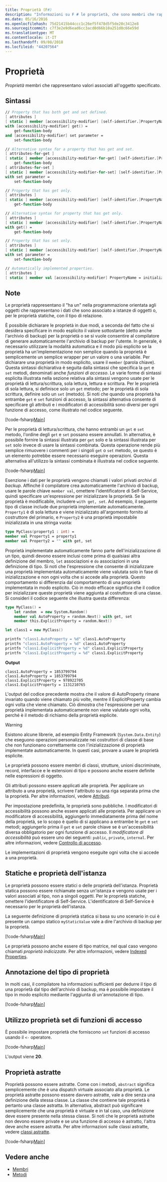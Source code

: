 ```yaml
---
title: Proprietà (F#)
description: "Informazioni su F # le proprietà, che sono membri che rappresentano valori associati all'oggetto specificato."
ms.date: 05/16/2016
ms.openlocfilehash: 75d21415b44ccc1c26ef5f478d5f5de20c3412e8
ms.sourcegitcommit: c7f3e2e9d6ead6cc3acd0d66b10a251d0c66e59d
ms.translationtype: MT
ms.contentlocale: it-IT
ms.lasthandoff: 09/08/2018
ms.locfileid: "44207564"
---
```

# <a name="properties"></a>Proprietà

*Proprietà* membri che rappresentano valori associati all'oggetto specificato.

## <a name="syntax"></a>Sintassi

```fsharp
// Property that has both get and set defined.
[ attributes ]
[ static ] member [accessibility-modifier] [self-identifier.]PropertyName
with [accessibility-modifier] get() =
    get-function-body
and [accessibility-modifier] set parameter =
    set-function-body

// Alternative syntax for a property that has get and set.
[ attributes-for-get ]
[ static ] member [accessibility-modifier-for-get] [self-identifier.]PropertyName =
    get-function-body
[ attributes-for-set ]
[ static ] member [accessibility-modifier-for-set] [self-identifier.]PropertyName
with set parameter =
    set-function-body

// Property that has get only.
[ attributes ]
[ static ] member [accessibility-modifier] [self-identifier.]PropertyName =
    get-function-body

// Alternative syntax for property that has get only.
[ attributes ]
[ static ] member [accessibility-modifier] [self-identifier.]PropertyName
with get() =
    get-function-body

// Property that has set only.
[ attributes ]
[ static ] member [accessibility-modifier] [self-identifier.]PropertyName
with set parameter =
    set-function-body

// Automatically implemented properties.
[ attributes ]
[ static ] member val [accessibility-modifier] PropertyName = initialization-expression [ with get, set ]
```

## <a name="remarks"></a>Note

Le proprietà rappresentano il "ha un" nella programmazione orientata agli oggetti che rappresentano i dati che sono associato a istanze di oggetti o, per le proprietà statiche, con il tipo di relazione.

È possibile dichiarare le proprietà in due modi, a seconda del fatto che si desidera specificare in modo esplicito il valore sottostante (detto anche l'archivio di backup) per la proprietà o se si vuole consentire al compilatore di generare automaticamente l'archivio di backup per l'utente. In generale, è necessario utilizzare la modalità automatica e il modo più esplicito se la proprietà ha un'implementazione non semplice quando la proprietà è semplicemente un semplice wrapper per un valore o una variabile. Per dichiarare una proprietà in modo esplicito, usare il `member` (parola chiave). Questa sintassi dichiarativa è seguita dalla sintassi che specifica la `get` e `set` metodi, denominati anche *funzioni di accesso*. Le varie forme di sintassi esplicita illustrata nella sezione relativa alla sintassi vengono usate per le proprietà di lettura/scrittura, sola lettura, lettura e scrittura. Per le proprietà di sola lettura, si definisce solo un `get` metodo; per le proprietà di sola scrittura, definire solo un `set` (metodo). Si noti che quando una proprietà ha entrambe `get` e `set` funzioni di accesso, la sintassi alternativa consente di specificare gli attributi e i modificatori di accessibilità sono diversi per ogni funzione di accesso, come illustrato nel codice seguente.

[!code-fsharp[Main](../../../../samples/snippets/fsharp/lang-ref-1/snippet3201.fs)]

Per le proprietà di lettura/scrittura, che hanno entrambi un `get` e `set` metodo, l'ordine degli `get` e `set` possano essere annullati. In alternativa, è possibile fornire la sintassi illustrata per `get` solo e la sintassi illustrata per `set` solo invece di usare la sintassi combinata. Questa operazione rende più semplice rimuovere i commenti per i singoli `get` o `set` metodo, se questo è un elemento potrebbe essere necessario eseguire operazioni. Questa alternativa all'utilizzo la sintassi combinata è illustrata nel codice seguente.

[!code-fsharp[Main](../../../../samples/snippets/fsharp/lang-ref-1/snippet3203.fs)]

Esenzione i dati per le proprietà vengono chiamati i valori privati *archivi di backup*. Affinché il compilatore crea automaticamente l'archivio di backup, usare le parole chiave `member val`, omettere l'identificatore di Self-Service, quindi specificare un'espressione per inizializzare la proprietà. Se la proprietà è modificabile, includere `with get, set`. Ad esempio, il seguente tipo di classe include due proprietà implementate automaticamente. `Property1` è di sola lettura e viene inizializzato all'argomento fornito al costruttore del primario, e `Property2` è una proprietà impostabile inizializzata in una stringa vuota:

```fsharp
type MyClass(property1 : int) =
member val Property1 = property1
member val Property2 = "" with get, set
```

Proprietà implementate automaticamente fanno parte dell'inizializzazione di un tipo, quindi devono essere inclusi come prima di qualsiasi altra definizione del membro, `let` associazioni e `do` associazioni in una definizione di tipo. Si noti che l'espressione che consente di inizializzare una proprietà implementata automaticamente viene valutata solo in fase di inizializzazione e non ogni volta che si accede alla proprietà. Questo comportamento si differenzia dal comportamento di una proprietà implementata in modo esplicito. Ciò in modo efficace significa che il codice per inizializzare queste proprietà viene aggiunta al costruttore di una classe. Si consideri il codice seguente che illustra questa differenza:

```fsharp
type MyClass() =
    let random  = new System.Random()
    member val AutoProperty = random.Next() with get, set
    member this.ExplicitProperty = random.Next()

let class1 = new MyClass()

printfn "class1.AutoProperty = %d" class1.AutoProperty
printfn "class1.AutoProperty = %d" class1.AutoProperty
printfn "class1.ExplicitProperty = %d" class1.ExplicitProperty
printfn "class1.ExplicitProperty = %d" class1.ExplicitProperty
```

**Output**

```
class1.AutoProperty = 1853799794
class1.AutoProperty = 1853799794
class1.ExplicitProperty = 978922705
class1.ExplicitProperty = 1131210765
```

L'output del codice precedente mostra che il valore di AutoProperty rimane invariato quando viene chiamato più volte, mentre il ExplicitProperty cambia ogni volta che viene chiamato. Ciò dimostra che l'espressione per una proprietà implementata automaticamente non viene valutata ogni volta, perché è il metodo di richiamo della proprietà esplicite.

>[!WARNING]
Esistono alcune librerie, ad esempio Entity Framework (`System.Data.Entity`) che eseguono operazioni personalizzate nei costruttori di classe di base che non funzionano correttamente con l'inizializzazione di proprietà implementate automaticamente. In questi casi, provare a usare le proprietà esplicite.

Le proprietà possono essere membri di classi, strutture, unioni discriminate, record, interfacce e le estensioni di tipo e possono anche essere definite nelle espressioni di oggetto.

Gli attributi possono essere applicati alle proprietà. Per applicare un attributo a una proprietà, scrivere l'attributo su una riga separata prima che la proprietà. Per altre informazioni, vedere [Attributi](../attributes.md).

Per impostazione predefinita, le proprietà sono pubbliche. I modificatori di accessibilità possono anche essere applicati alle proprietà. Per applicare un modificatore di accessibilità, aggiungerlo immediatamente prima del nome della proprietà, se lo scopo è quello di si applicano a entrambe le `get` e `set` metodi; aggiungerlo prima il `get` e `set` parole chiave se è un'accessibilità diversa obbligatorio per ogni funzione di accesso. Il *modificatore di accessibilità* può essere uno dei seguenti: `public`, `private`, `internal`. Per altre informazioni, vedere [Controllo di accesso](../access-control.md).

Le implementazioni di proprietà vengono eseguite ogni volta che si accede a una proprietà.

## <a name="static-and-instance-properties"></a>Statiche e proprietà dell'istanza

Le proprietà possono essere statici o delle proprietà dell'istanza. Proprietà statica possono essere richiamate senza un'istanza e vengono usate per i valori associati al tipo, non a singoli oggetti. Per le proprietà statiche, omettere l'identificatore di Self-Service. L'identificatore di Self-Service è necessario per le proprietà dell'istanza.

La seguente definizione di proprietà statica si basa su uno scenario in cui è presente un campo statico `myStaticValue` vale a dire l'archivio di backup per la proprietà.

[!code-fsharp[Main](../../../../samples/snippets/fsharp/lang-ref-1/snippet3204.fs)]

Le proprietà possono anche essere di tipo matrice, nel qual caso vengono chiamati *proprietà indicizzate*. Per altre informazioni, vedere [Indexed Properties](indexed-properties.md).

## <a name="type-annotation-for-properties"></a>Annotazione del tipo di proprietà

In molti casi, il compilatore ha informazioni sufficienti per dedurre il tipo di una proprietà dal tipo dell'archivio di backup, ma è possibile impostare il tipo in modo esplicito mediante l'aggiunta di un'annotazione di tipo.

[!code-fsharp[Main](../../../../samples/snippets/fsharp/lang-ref-1/snippet3205.fs)]

## <a name="using-property-set-accessors"></a>Utilizzo proprietà set di funzioni di accesso

È possibile impostare proprietà che forniscono `set` funzioni di accesso usando il `<-` operatore.

[!code-fsharp[Main](../../../../samples/snippets/fsharp/lang-ref-1/snippet3206.fs)]

L'output viene **20**.

## <a name="abstract-properties"></a>Proprietà astratte

Proprietà possono essere astratte. Come con i metodi, `abstract` significa semplicemente che è una dispatch virtuale associato alla proprietà. Le proprietà astratte possono essere davvero astratte, vale a dire senza una definizione della stessa classe. La classe che contiene tale proprietà è pertanto una classe astratta. In alternativa, abstract può significare semplicemente che una proprietà è virtuale e in tal caso, una definizione deve essere presente nella stessa classe. Si noti che le proprietà astratte non devono essere private e se una funzione di accesso è astratto, l'altra deve anche essere astratta. Per altre informazioni sulle classi astratte, vedere [classi astratte](../abstract-classes.md).

[!code-fsharp[Main](../../../../samples/snippets/fsharp/lang-ref-1/snippet3207.fs)]

## <a name="see-also"></a>Vedere anche

- [Membri](index.md)
- [Metodi](methods.md)

